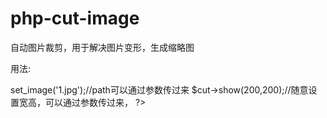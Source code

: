 php-cut-image
=============

自动图片裁剪，用于解决图片变形，生成缩略图

用法:

<?php
require_once "cut_image.php";

$cut = new ImageCut();

$cut->set_image('1.jpg');//path可以通过参数传过来

$cut->show(200,200);//随意设置宽高，可以通过参数传过来，

?>
